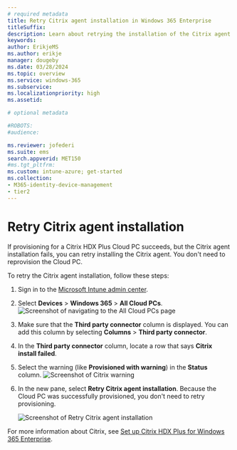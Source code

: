 ```yaml
---
# required metadata
title: Retry Citrix agent installation in Windows 365 Enterprise
titleSuffix:
description: Learn about retrying the installation of the Citrix agent for a Cloud PC.
keywords:
author: ErikjeMS  
ms.author: erikje
manager: dougeby
ms.date: 03/28/2024
ms.topic: overview
ms.service: windows-365
ms.subservice:
ms.localizationpriority: high
ms.assetid: 

# optional metadata

#ROBOTS:
#audience:

ms.reviewer: jofederi    
ms.suite: ems
search.appverid: MET150
#ms.tgt_pltfrm:
ms.custom: intune-azure; get-started
ms.collection:
- M365-identity-device-management
- tier2
---
```


# Retry Citrix agent installation

If provisioning for a Citrix HDX Plus Cloud PC succeeds, but the Citrix agent installation fails, you can retry installing the Citrix agent. You don't need to reprovision the Cloud PC.

To retry the Citrix agent installation, follow these steps:

1. Sign in to the [Microsoft Intune admin center](https://go.microsoft.com/fwlink/?linkid=2109431).
2. Select **Devices** > **Windows 365** > **All Cloud PCs**.
![Screenshot of navigating to the All Cloud PCs page](./media/rety-citrix-agent-installation/all-cloud-pcs-page.png)
3. Make sure that the **Third party connector** column is displayed. You can add this column by selecting **Columns** > **Third party connector**.
4. In the **Third party connector** column, locate a row that says **Citrix install failed**.
5. Select the warning (like **Provisioned with warning**) in the **Status** column.
![Screenshot of Citrix warning](./media/rety-citrix-agent-installation/citrix-warning.png)
6. In the new pane, select **Retry Citrix agent installation**. Because the Cloud PC was successfully provisioned, you don't need to retry provisioning.

   ![Screenshot of Retry Citrix agent installation](./media/rety-citrix-agent-installation/retry-install.png)

For more information about Citrix, see [Set up Citrix HDX Plus for Windows 365 Enterprise](set-up-citrix.md).
